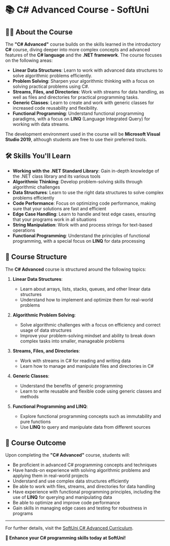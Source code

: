 # 📚 C# Advanced Course - SoftUni

## 🧑‍🏫 About the Course  

The **"C# Advanced"** course builds on the skills learned in the introductory **C#** course, diving deeper into more complex concepts and advanced features of the **C# language** and the **.NET framework**. The course focuses on the following areas:

- **Linear Data Structures**: Learn to work with advanced data structures to solve algorithmic problems efficiently.
- **Problem Solving**: Sharpen your algorithmic thinking with a focus on solving practical problems using C#.
- **Streams, Files, and Directories**: Work with streams for data handling, as well as files and directories for practical programming tasks.
- **Generic Classes**: Learn to create and work with generic classes for increased code reusability and flexibility.
- **Functional Programming**: Understand functional programming paradigms, with a focus on **LINQ** (Language Integrated Query) for working with data streams.

The development environment used in the course will be **Microsoft Visual Studio 2019**, although students are free to use their preferred tools.

## 🛠️ Skills You'll Learn  

- **Working with the .NET Standard Library**: Gain in-depth knowledge of the .NET class library and its various tools  
- **Algorithmic Thinking**: Develop problem-solving skills through algorithmic challenges  
- **Data Structures**: Learn to use the right data structures to solve complex problems efficiently  
- **Code Performance**: Focus on optimizing code performance, making sure that your solutions are fast and efficient  
- **Edge Case Handling**: Learn to handle and test edge cases, ensuring that your programs work in all situations  
- **String Manipulation**: Work with and process strings for text-based operations  
- **Functional Programming**: Understand the principles of functional programming, with a special focus on **LINQ** for data processing  

## 📅 Course Structure  

The **C# Advanced** course is structured around the following topics:

1. **Linear Data Structures**:  
   - Learn about arrays, lists, stacks, queues, and other linear data structures  
   - Understand how to implement and optimize them for real-world problems  

2. **Algorithmic Problem Solving**:  
   - Solve algorithmic challenges with a focus on efficiency and correct usage of data structures  
   - Improve your problem-solving mindset and ability to break down complex tasks into smaller, manageable problems  

3. **Streams, Files, and Directories**:  
   - Work with streams in C# for reading and writing data  
   - Learn how to manage and manipulate files and directories in C#  

4. **Generic Classes**:  
   - Understand the benefits of generic programming  
   - Learn to write reusable and flexible code using generic classes and methods  

5. **Functional Programming and LINQ**:  
   - Explore functional programming concepts such as immutability and pure functions  
   - Use **LINQ** to query and manipulate data from different sources  

## 🚀 Course Outcome  

Upon completing the **"C# Advanced"** course, students will:

- Be proficient in advanced C# programming concepts and techniques  
- Have hands-on experience with solving algorithmic problems and applying them in real-world projects  
- Understand and use complex data structures efficiently  
- Be able to work with files, streams, and directories for data handling  
- Have experience with functional programming principles, including the use of **LINQ** for querying and manipulating data  
- Be able to optimize and improve code performance  
- Gain skills in managing edge cases and testing for robustness in programs  

---

For further details, visit the [SoftUni C# Advanced Curriculum](https://softuni.bg/trainings/1841/csharp-advanced-january-2018).

**🚀 Enhance your C# programming skills today at SoftUni!**